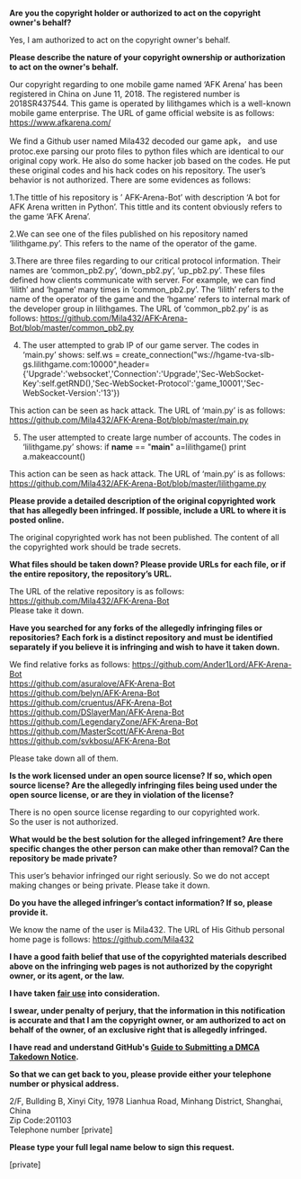 **Are you the copyright holder or authorized to act on the copyright owner's behalf?**

Yes, I am authorized to act on the copyright owner's behalf.

**Please describe the nature of your copyright ownership or authorization to act on the owner's behalf.**

Our copyright regarding to one mobile game named ‘AFK Arena’ has been registered in China on June 11, 2018. The registered number is 2018SR437544. This game is operated by lilithgames which is a well-known mobile game enterprise. The URL of game official website is as follows:
https://www.afkarena.com/

We find a Github user named Mila432 decoded our game apk， and use protoc.exe parsing our proto files to python files which are identical to our original copy work. He also do some hacker job based on the codes. He put these original codes and his hack codes on his repository. The user’s behavior is not authorized. There are some evidences as follows:

1.The tittle of his repository is ’ AFK-Arena-Bot’ with description ‘A bot for AFK Arena written in Python’. This tittle and its content obviously refers to the game ‘AFK Arena’.

2.We can see one of the files published on his repository named ‘lilithgame.py’. This refers to the name of the operator of the game.

3.There are three files regarding to our critical protocol information. Their names are ‘common_pb2.py’, ‘down_pb2.py’, ‘up_pb2.py’. These files defined how clients communicate with server. For example, we can find ‘lilith’ and ‘hgame’ many times in ‘common_pb2.py’. The ‘lilith’ refers to the name of the operator of the game and the ‘hgame’ refers to internal mark of the developer group in lilithgames. The URL of ‘common_pb2.py’ is as follows:
https://github.com/Mila432/AFK-Arena-Bot/blob/master/common_pb2.py

4. The user attempted to grab IP of our game server. The codes in ‘main.py’ shows:
self.ws = create_connection("ws://hgame-tva-slb-gs.lilithgame.com:10000",header={'Upgrade':'websocket','Connection':'Upgrade','Sec-WebSocket-Key':self.getRND(),'Sec-WebSocket-Protocol':'game_10001','Sec-WebSocket-Version':'13'})

This action can be seen as hack attack. The URL of ‘main.py’ is as follows:
https://github.com/Mila432/AFK-Arena-Bot/blob/master/main.py

5. The user attempted to create large number of accounts. The codes in ‘lilithgame.py’ shows:
if __name__ == "__main__"
a=lilithgame()
print a.makeaccount()

This action can be seen as hack attack. The URL of ‘main.py’ is as follows:
https://github.com/Mila432/AFK-Arena-Bot/blob/master/lilithgame.py

**Please provide a detailed description of the original copyrighted work that has allegedly been infringed. If possible, include a URL to where it is posted online.**

The original copyrighted work has not been published. The content of all the copyrighted work should be trade secrets.

**What files should be taken down? Please provide URLs for each file, or if the entire repository, the repository’s URL.**

The URL of the relative repository is as follows:
https://github.com/Mila432/AFK-Arena-Bot  
Please take it down.

**Have you searched for any forks of the allegedly infringing files or repositories? Each fork is a distinct repository and must be identified separately if you believe it is infringing and wish to have it taken down.**

We find relative forks as follows:
https://github.com/Ander1Lord/AFK-Arena-Bot  
https://github.com/asuralove/AFK-Arena-Bot  
https://github.com/belyn/AFK-Arena-Bot  
https://github.com/cruentus/AFK-Arena-Bot  
https://github.com/DSlayerMan/AFK-Arena-Bot   
https://github.com/LegendaryZone/AFK-Arena-Bot  
https://github.com/MasterScott/AFK-Arena-Bot  
https://github.com/svkbosu/AFK-Arena-Bot  

Please take down all of them.

**Is the work licensed under an open source license? If so, which open source license? Are the allegedly infringing files being used under the open source license, or are they in violation of the license?**

There is no open source license regarding to our copyrighted work.  
So the user is not authorized.

**What would be the best solution for the alleged infringement? Are there specific changes the other person can make other than removal? Can the repository be made private?**

This user’s behavior infringed our right seriously. So we do not accept making changes or being private. Please take it down.

**Do you have the alleged infringer’s contact information? If so, please provide it.**

We know the name of the user is Mila432. The URL of His Github personal home page is follows:
https://github.com/Mila432

**I have a good faith belief that use of the copyrighted materials described above on the infringing web pages is not authorized by the copyright owner, or its agent, or the law.**

**I have taken <a href="https://www.lumendatabase.org/topics/22">fair use</a> into consideration.**

**I swear, under penalty of perjury, that the information in this notification is accurate and that I am the copyright owner, or am authorized to act on behalf of the owner, of an exclusive right that is allegedly infringed.**

**I have read and understand GitHub's <a href="https://help.github.com/articles/guide-to-submitting-a-dmca-takedown-notice/">Guide to Submitting a DMCA Takedown Notice</a>.**

**So that we can get back to you, please provide either your telephone number or physical address.**

2/F, Bullding B, Xinyi City, 1978 Lianhua Road, Minhang District, Shanghai, China  
Zip Code:201103  
Telephone number [private]  

**Please type your full legal name below to sign this request.**

[private]  
